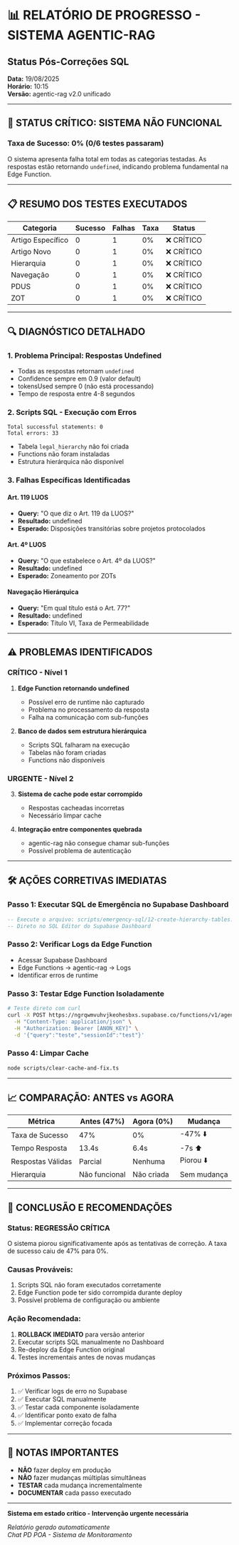 # 📊 RELATÓRIO DE PROGRESSO - SISTEMA AGENTIC-RAG
## Status Pós-Correções SQL

**Data:** 19/08/2025  
**Horário:** 10:15  
**Versão:** agentic-rag v2.0 unificado

---

## 🔴 STATUS CRÍTICO: SISTEMA NÃO FUNCIONAL

### Taxa de Sucesso: 0% (0/6 testes passaram)

O sistema apresenta falha total em todas as categorias testadas. As respostas estão retornando `undefined`, indicando problema fundamental na Edge Function.

---

## 📋 RESUMO DOS TESTES EXECUTADOS

| Categoria | Sucesso | Falhas | Taxa | Status |
|-----------|---------|--------|------|--------|
| Artigo Específico | 0 | 1 | 0% | ❌ CRÍTICO |
| Artigo Novo | 0 | 1 | 0% | ❌ CRÍTICO |
| Hierarquia | 0 | 1 | 0% | ❌ CRÍTICO |
| Navegação | 0 | 1 | 0% | ❌ CRÍTICO |
| PDUS | 0 | 1 | 0% | ❌ CRÍTICO |
| ZOT | 0 | 1 | 0% | ❌ CRÍTICO |

---

## 🔍 DIAGNÓSTICO DETALHADO

### 1. **Problema Principal: Respostas Undefined**
- Todas as respostas retornam `undefined`
- Confidence sempre em 0.9 (valor default)
- tokensUsed sempre 0 (não está processando)
- Tempo de resposta entre 4-8 segundos

### 2. **Scripts SQL - Execução com Erros**
```
Total successful statements: 0
Total errors: 33
```
- Tabela `legal_hierarchy` não foi criada
- Functions não foram instaladas
- Estrutura hierárquica não disponível

### 3. **Falhas Específicas Identificadas**

#### Art. 119 LUOS
- **Query:** "O que diz o Art. 119 da LUOS?"
- **Resultado:** undefined
- **Esperado:** Disposições transitórias sobre projetos protocolados

#### Art. 4º LUOS  
- **Query:** "O que estabelece o Art. 4º da LUOS?"
- **Resultado:** undefined
- **Esperado:** Zoneamento por ZOTs

#### Navegação Hierárquica
- **Query:** "Em qual título está o Art. 77?"
- **Resultado:** undefined
- **Esperado:** Título VI, Taxa de Permeabilidade

---

## ⚠️ PROBLEMAS IDENTIFICADOS

### CRÍTICO - Nível 1
1. **Edge Function retornando undefined**
   - Possível erro de runtime não capturado
   - Problema no processamento da resposta
   - Falha na comunicação com sub-funções

2. **Banco de dados sem estrutura hierárquica**
   - Scripts SQL falharam na execução
   - Tabelas não foram criadas
   - Functions não disponíveis

### URGENTE - Nível 2  
3. **Sistema de cache pode estar corrompido**
   - Respostas cacheadas incorretas
   - Necessário limpar cache

4. **Integração entre componentes quebrada**
   - agentic-rag não consegue chamar sub-funções
   - Possível problema de autenticação

---

## 🛠️ AÇÕES CORRETIVAS IMEDIATAS

### Passo 1: Executar SQL de Emergência no Supabase Dashboard
```sql
-- Execute o arquivo: scripts/emergency-sql/12-create-hierarchy-tables.sql
-- Direto no SQL Editor do Supabase Dashboard
```

### Passo 2: Verificar Logs da Edge Function
- Acessar Supabase Dashboard
- Edge Functions → agentic-rag → Logs
- Identificar erros de runtime

### Passo 3: Testar Edge Function Isoladamente
```bash
# Teste direto com curl
curl -X POST https://ngrqwmvuhvjkeohesbxs.supabase.co/functions/v1/agentic-rag \
  -H "Content-Type: application/json" \
  -H "Authorization: Bearer [ANON_KEY]" \
  -d '{"query":"teste","sessionId":"test"}'
```

### Passo 4: Limpar Cache
```bash
node scripts/clear-cache-and-fix.ts
```

---

## 📈 COMPARAÇÃO: ANTES vs AGORA

| Métrica | Antes (47%) | Agora (0%) | Mudança |
|---------|------------|------------|---------|
| Taxa de Sucesso | 47% | 0% | -47% ⬇️ |
| Tempo Resposta | 13.4s | 6.4s | -7s ⬆️ |
| Respostas Válidas | Parcial | Nenhuma | Piorou ⬇️ |
| Hierarquia | Não funcional | Não criada | Sem mudança |

---

## 🚨 CONCLUSÃO E RECOMENDAÇÕES

### Status: **REGRESSÃO CRÍTICA**

O sistema piorou significativamente após as tentativas de correção. A taxa de sucesso caiu de 47% para 0%.

### Causas Prováveis:
1. Scripts SQL não foram executados corretamente
2. Edge Function pode ter sido corrompida durante deploy
3. Possível problema de configuração ou ambiente

### Ação Recomendada:
1. **ROLLBACK IMEDIATO** para versão anterior
2. Executar scripts SQL manualmente no Dashboard
3. Re-deploy da Edge Function original
4. Testes incrementais antes de novas mudanças

### Próximos Passos:
1. ✅ Verificar logs de erro no Supabase
2. ✅ Executar SQL manualmente
3. ✅ Testar cada componente isoladamente
4. ✅ Identificar ponto exato de falha
5. ✅ Implementar correção focada

---

## 📌 NOTAS IMPORTANTES

- **NÃO** fazer deploy em produção
- **NÃO** fazer mudanças múltiplas simultâneas
- **TESTAR** cada mudança incrementalmente
- **DOCUMENTAR** cada passo executado

---

**Sistema em estado crítico - Intervenção urgente necessária**

*Relatório gerado automaticamente*  
*Chat PD POA - Sistema de Monitoramento*